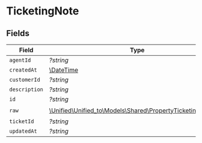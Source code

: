 # TicketingNote


## Fields

| Field                                                                                                         | Type                                                                                                          | Required                                                                                                      | Description                                                                                                   |
| ------------------------------------------------------------------------------------------------------------- | ------------------------------------------------------------------------------------------------------------- | ------------------------------------------------------------------------------------------------------------- | ------------------------------------------------------------------------------------------------------------- |
| `agentId`                                                                                                     | *?string*                                                                                                     | :heavy_minus_sign:                                                                                            | N/A                                                                                                           |
| `createdAt`                                                                                                   | [\DateTime](https://www.php.net/manual/en/class.datetime.php)                                                 | :heavy_minus_sign:                                                                                            | N/A                                                                                                           |
| `customerId`                                                                                                  | *?string*                                                                                                     | :heavy_minus_sign:                                                                                            | N/A                                                                                                           |
| `description`                                                                                                 | *?string*                                                                                                     | :heavy_minus_sign:                                                                                            | N/A                                                                                                           |
| `id`                                                                                                          | *?string*                                                                                                     | :heavy_minus_sign:                                                                                            | N/A                                                                                                           |
| `raw`                                                                                                         | [\Unified\Unified_to\Models\Shared\PropertyTicketingNoteRaw](../../Models/Shared/PropertyTicketingNoteRaw.md) | :heavy_check_mark:                                                                                            | N/A                                                                                                           |
| `ticketId`                                                                                                    | *?string*                                                                                                     | :heavy_minus_sign:                                                                                            | N/A                                                                                                           |
| `updatedAt`                                                                                                   | *?string*                                                                                                     | :heavy_minus_sign:                                                                                            | N/A                                                                                                           |